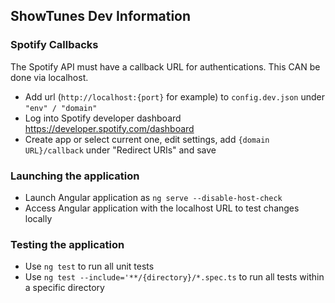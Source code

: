## ShowTunes Dev Information

### Spotify Callbacks
The Spotify API must have a callback URL for authentications. This CAN be done via localhost.

- Add url (`http://localhost:{port}` for example) to `config.dev.json` under `"env" / "domain"`
- Log into Spotify developer dashboard https://developer.spotify.com/dashboard
- Create app or select current one, edit settings, add `{domain URL}/callback` under "Redirect URIs" and save

### Launching the application
- Launch Angular application as `ng serve --disable-host-check`
- Access Angular application with the localhost URL to test changes locally

### Testing the application
- Use `ng test` to run all unit tests
- Use `ng test --include='**/{directory}/*.spec.ts` to run all tests within a specific directory
